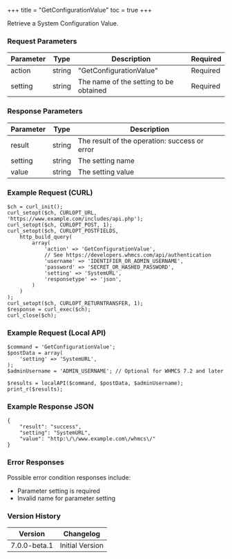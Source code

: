 +++
title = "GetConfigurationValue"
toc = true
+++

Retrieve a System Configuration Value.

### Request Parameters

| Parameter | Type | Description | Required |
| --------- | ---- | ----------- | -------- |
| action | string | "GetConfigurationValue" | Required |
| setting | string | The name of the setting to be obtained | Required |

### Response Parameters

| Parameter | Type | Description |
| --------- | ---- | ----------- |
| result | string | The result of the operation: success or error |
| setting | string | The setting name |
| value | string | The setting value |


### Example Request (CURL)

```
$ch = curl_init();
curl_setopt($ch, CURLOPT_URL, 'https://www.example.com/includes/api.php');
curl_setopt($ch, CURLOPT_POST, 1);
curl_setopt($ch, CURLOPT_POSTFIELDS,
    http_build_query(
        array(
            'action' => 'GetConfigurationValue',
            // See https://developers.whmcs.com/api/authentication
            'username' => 'IDENTIFIER_OR_ADMIN_USERNAME',
            'password' => 'SECRET_OR_HASHED_PASSWORD',
            'setting' => 'SystemURL',
            'responsetype' => 'json',
        )
    )
);
curl_setopt($ch, CURLOPT_RETURNTRANSFER, 1);
$response = curl_exec($ch);
curl_close($ch);
```


### Example Request (Local API)

```
$command = 'GetConfigurationValue';
$postData = array(
    'setting' => 'SystemURL',
);
$adminUsername = 'ADMIN_USERNAME'; // Optional for WHMCS 7.2 and later

$results = localAPI($command, $postData, $adminUsername);
print_r($results);
```


### Example Response JSON

```
{
    "result": "success",
    "setting": "SystemURL",
    "value": "http:\/\/www.example.com\/whmcs\/"
}
```


### Error Responses

Possible error condition responses include:

* Parameter setting is required
* Invalid name for parameter setting


### Version History

| Version | Changelog |
| ------- | --------- |
| 7.0.0-beta.1 | Initial Version |
